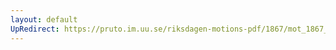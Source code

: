 ```yaml
---
layout: default
UpRedirect: https://pruto.im.uu.se/riksdagen-motions-pdf/1867/mot_1867__ak__41.pdf
---
```

